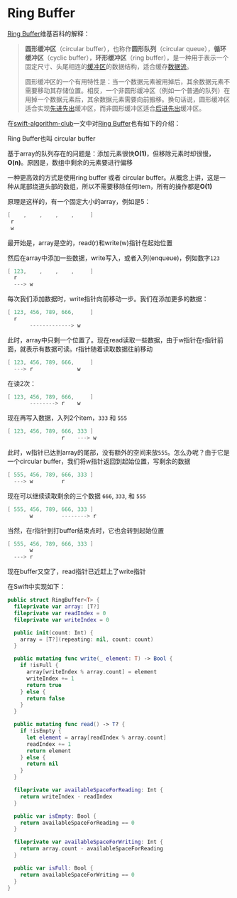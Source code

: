 # Ring Buffer

[Ring Buffer](<https://zh.wikipedia.org/wiki/%E7%92%B0%E5%BD%A2%E7%B7%A9%E8%A1%9D%E5%8D%80>)维基百科的解释：

> **圆形缓冲区**（circular buffer），也称作**圆形队列**（circular queue），**循环缓冲区**（cyclic buffer），**环形缓冲区**（ring buffer），是一种用于表示一个固定尺寸、头尾相连的[缓冲区](https://zh.wikipedia.org/wiki/%E7%BC%93%E5%86%B2%E5%8C%BA)的数据结构，适合缓存[数据流](https://zh.wikipedia.org/w/index.php?title=%E6%95%B0%E6%8D%AE%E6%B5%81&action=edit&redlink=1)。
>
> 圆形缓冲区的一个有用特性是：当一个数据元素被用掉后，其余数据元素不需要移动其存储位置。相反，一个非圆形缓冲区（例如一个普通的队列）在用掉一个数据元素后，其余数据元素需要向前搬移。换句话说，圆形缓冲区适合实现[先进先出](https://zh.wikipedia.org/wiki/%E5%85%88%E9%80%B2%E5%85%88%E5%87%BA)缓冲区，而非圆形缓冲区适合[后进先出](https://zh.wikipedia.org/w/index.php?title=%E5%90%8E%E8%BF%9B%E5%85%88%E5%87%BA&action=edit&redlink=1)缓冲区。

在[swift-algorithm-club](https://github.com/raywenderlich/swift-algorithm-club)一文中对[Ring Buffer](<https://github.com/raywenderlich/swift-algorithm-club/tree/master/Ring%20Buffer>)也有如下的介绍：

Ring Buffer也叫 circular buffer

基于array的队列存在的问题是：添加元素很快**O(1)**，但移除元素时却很慢，**O(n)**。原因是，数组中剩余的元素要进行偏移

一种更高效的方式是使用ring buffer 或者 circular buffer。从概念上讲，这是一种从尾部绕道头部的数组，所以不需要移除任何item，所有的操作都是**O(1)**

原理是这样的，有一个固定大小的array，例如是5：

```swift
[    ,    ,    ,    ,     ]
 r
 w
```

最开始是，array是空的，read(r)和write(w)指针在起始位置

然后在array中添加一些数据，write写入，或者入列(enqueue)，例如数字`123`

```swift
[ 123,    ,    ,    ,     ]
  r
  ---> w
```

每次我们添加数据时，write指针向前移动一步。我们在添加更多的数据：

```swift
[ 123, 456, 789, 666,     ]
  r    
       -------------> w
```

此时，array中只剩一个位置了。现在read读取一些数据，由于w指针在r指针前面，就表示有数据可读。r指针随着读取数据往前移动

```swift
[ 123, 456, 789, 666,     ]
  ---> r              w
```

在读2次：

```swift
[ 123, 456, 789, 666,     ]
       --------> r    w
```

现在再写入数据，入列2个item，`333` 和 `555`

```swift
[ 123, 456, 789, 666, 333 ]
                 r    ---> w
```

此时，w指针已达到array的尾部，没有额外的空间来放`555`。怎么办呢？由于它是一个circular buffer，我们将w指针返回到起始位置，写剩余的数据

```swift
[ 555, 456, 789, 666, 333 ]
  ---> w         r        
```

现在可以继续读取剩余的三个数据 `666`, `333`, 和 `555`

```swift
[ 555, 456, 789, 666, 333 ]
       w         --------> r        
```

当然，在r指针到打buffer结束点时，它也会转到起始位置

```swift
[ 555, 456, 789, 666, 333 ]
       w            
  ---> r
```

现在buffer又空了，read指针已近赶上了write指针



在Swift中实现如下：

```swift
public struct RingBuffer<T> {
  fileprivate var array: [T?]
  fileprivate var readIndex = 0
  fileprivate var writeIndex = 0

  public init(count: Int) {
    array = [T?](repeating: nil, count: count)
  }

  public mutating func write(_ element: T) -> Bool {
    if !isFull {
      array[writeIndex % array.count] = element
      writeIndex += 1
      return true
    } else {
      return false
    }
  }

  public mutating func read() -> T? {
    if !isEmpty {
      let element = array[readIndex % array.count]
      readIndex += 1
      return element
    } else {
      return nil
    }
  }

  fileprivate var availableSpaceForReading: Int {
    return writeIndex - readIndex
  }

  public var isEmpty: Bool {
    return availableSpaceForReading == 0
  }

  fileprivate var availableSpaceForWriting: Int {
    return array.count - availableSpaceForReading
  }

  public var isFull: Bool {
    return availableSpaceForWriting == 0
  }
}
```

